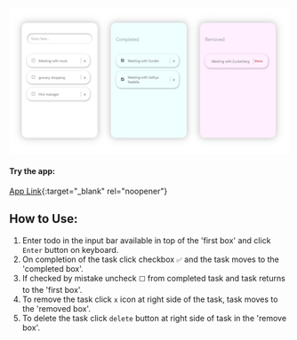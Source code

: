 ![design image](./credentials/output.jpg)

#### Try the app:

[App Link](https://60a6534c76dabf30e79710a4--eager-roentgen-23c027.netlify.app/){:target="\_blank" rel="noopener"}

## How to Use:

1. Enter todo in the input bar available in top of the 'first box' and click `Enter` button on keyboard.
2. On completion of the task click checkbox `✅` and the task moves to the 'completed box'.
3. If checked by mistake uncheck `⬜` from completed task and task returns to the 'first box'.
4. To remove the task click `x` icon at right side of the task, task moves to the 'removed box'.
5. To delete the task click `delete` button at right side of task in the 'remove box'.
